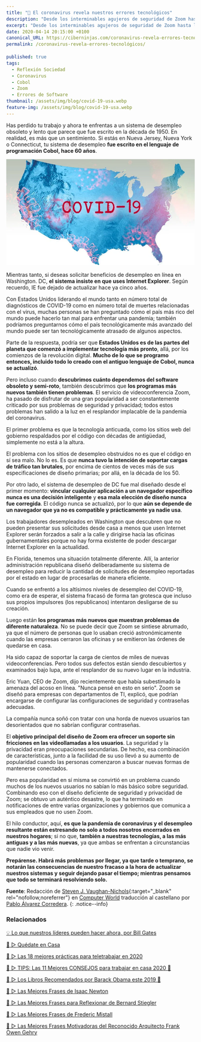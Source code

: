 ```yaml
---
title: "📰 El coronavirus revela nuestros errores tecnológicos"
description: "Desde los interminables agujeros de seguridad de Zoom hasta la revelación de que Cobol sigue vivo y enfermo dentro de nuestra infraestructura crítica del gobierno, estamos descubriendo para nuestra disgusto que mucha de nuestra tecnología está lejos de ser a prueba de desastres."
excerpt: "Desde los interminables agujeros de seguridad de Zoom hasta la revelación de que Cobol sigue vivo y enfermo dentro de nuestra infraestructura crítica del gobierno, estamos descubriendo para nuestra disgusto que mucha de nuestra tecnología está lejos de ser a prueba de desastres."
date: 2020-04-14 20:15:00 +0100
canonical_URL: https://ciberninjas.com/coronavirus-revela-errores-tecnológicos/
permalink: /coronavirus-revela-errores-tecnológicos/

published: true
tags:
  - Reflexión Sociedad
  - Coronavirus
  - Cobol
  - Zoom
  - Errores de Software
thumbnail: /assets/img/blog/covid-19-usa.webp
feature-img: /assets/img/blog/covid-19-usa.webp
---
```


Has perdido tu trabajo y ahora te enfrentas a un sistema de desempleo obsoleto y lento que parece que fue escrito en la década de 1950. En realidad, es más que un sentimiento. Si estás en Nueva Jersey, Nueva York o Connecticut, tu sistema de desempleo **fue escrito en el lenguaje de programación Cobol, hace 60 años**.

![El coronavirus revela nuestros errores tecnológicos. Desde los interminables agujeros de seguridad de Zoom hasta la revelación de que Cobol sigue vivo y enfermo dentro de nuestra infraestructura crítica del gobierno, estamos descubriendo para nuestra disgusto que mucha de nuestra tecnología está lejos de ser a prueba de desastres.](/assets/img/blog/covid-19-usa.webp "El coronavirus revela nuestros errores tecnológicos. Desde los interminables agujeros de seguridad de Zoom hasta la revelación de que Cobol sigue vivo y enfermo dentro de nuestra infraestructura crítica del gobierno, estamos descubriendo para nuestra disgusto que mucha de nuestra tecnología está lejos de ser a prueba de desastres.")

Mientras tanto, si deseas solicitar beneficios de desempleo en línea en Washington. DC, **el sistema insiste en que uses Internet Explorer**. Según recuerdo, IE fue dejado de actualizar hace ya cinco años.

Con Estados Unidos liderando el mundo tanto en número total de diagnósticos de COVID-19 como en número total de muertes relacionadas con el virus, muchas personas se han preguntado cómo el país más rico del mundo puede hacerlo tan mal para enfrentar una pandemia; también podríamos preguntarnos cómo el país tecnológicamente más avanzado del mundo puede ser tan tecnológicamente atrasado de algunos aspectos.

Parte de la respuesta, podría ser que **Estados Unidos es de las partes del planeta que comenzó a implementar tecnología más pronto**, allá, por los comienzos de la revolución digital. **Mucho de lo que se programo entonces, incluido todo lo creado con el antiguo lenguaje de Cobol, nunca se actualizó**.

Pero incluso cuando **descubrimos cuánto dependemos del software obsoleto y semi-roto**, también descubrimos que **los programas más nuevos también tienen problemas**. El servicio de videoconferencia Zoom, ha pasado de disfrutar de una gran popularidad a ser constantemente criticado por sus problemas de seguridad y privacidad; todos estos problemas han salido a la luz en el resplandor implacable de la pandemia del coronavirus.

El primer problema es que la tecnología anticuada, como los sitios web del gobierno respaldados por el código con décadas de antigüedad, simplemente no está a la altura.

El problema con los sitios de desempleo obstruidos no es que el código en sí sea malo. No lo es. Es que **nunca tuvo la intención de soportar cargas de tráfico tan brutales**, por encima de cientos de veces más de sus especificaciones de diseño primarias; por allá, en la década de los 50.

Por otro lado, el sistema de desempleo de DC fue mal diseñado desde el primer momento: **vincular cualquier aplicación a un navegador específico nunca es una decisión inteligente** y **esa mala elección de diseño nunca fue corregida**. El código nunca se actualizó, por lo que **aún se depende de un navegador que ya no es compatible y prácticamente ya nadie usa**.

Los trabajadores desempleados en Washington que descubren que no pueden presentar sus solicitudes desde casa a menos que usen Internet Explorer serán forzados a salir a la calle y dirigirse hacía las oficinas gubernamentales porque no hay forma existente de poder descargar Internet Explorer en la actualidad.

En Florida, tenemos una situación totalmente diferente. Allí, la anterior administración republicana diseñó deliberadamente su sistema de desempleo para reducir la cantidad de solicitudes de desempleo reportadas por el estado en lugar de procesarlas de manera eficiente.

Cuando se enfrentó a los altísimos niveles de desempleo del COVID-19, como era de esperar, el sistema fracasó de forma tan grotesca que incluso sus propios impulsores (los republicanos) intentaron desligarse de su creación.

Luego están **los programas más nuevos que muestran problemas de diferente naturaleza**. No se puede decir que Zoom se sintiese abrumado, ya que el número de personas que lo usaban creció astronómicamente cuando las empresas cerraron las oficinas y se emitieron las órdenes de quedarse en casa.

Ha sido capaz de soportar la carga de cientos de miles de nuevas videoconferencias. Pero todos sus defectos están siendo descubiertos y examinados bajo lupa, ante el resplandor de su nuevo lugar en la industria.

Eric Yuan, CEO de Zoom, dijo recientemente que había subestimado la amenaza del acoso en línea. "Nunca pensé en esto en serio". Zoom se diseñó para empresas con departamentos de TI, explicó, que podrían encargarse de configurar las configuraciones de seguridad y contraseñas adecuadas.

La compañía nunca soñó con tratar con una horda de nuevos usuarios tan desorientados que no sabrían configurar contraseñas.

El **objetivo principal del diseño de Zoom era ofrecer un soporte sin fricciones en las videollamadas a los usuarios**. La seguridad y la privacidad eran preocupaciones secundarias. De hecho, esa combinación de características, junto a la facilidad de su uso llevó a su aumento de popularidad cuando las personas comenzaron a buscar nuevas formas de mantenerse conectados.

Pero esa popularidad en sí misma se convirtió en un problema cuando muchos de los nuevos usuarios no sabían lo más básico sobre seguridad. Combinando eso con el diseño deficiente de seguridad y privacidad de Zoom; se obtuvo un auténtico desastre, lo que ha terminado en notificaciones de entre varias organizaciones y gobiernos que comunica a sus empleados que no usen Zoom.

El hilo conductor, aquí, **es que la pandemia de coronavirus y el desempleo resultante están estresando no solo a todos nosotros encerrados en nuestros hogares**; si no que, **también a nuestras tecnologías, a las más antiguas y a las más nuevas**, ya que ambas se enfrentan a circunstancias que nadie vio venir.

**Prepárense. Habrá más problemas por llegar, ya que tarde o temprano, se notarán las consecuencias de nuestro fracaso a la hora de actualizar nuestros sistemas y seguir dejando pasar el tiempo; mientras pensamos que todo se terminará resolviendo solo.**

**Fuente**\: Redacción de [Steven J. Vaughan-Nichols](https://twitter.com/sjvn){:target="_blank" rel="nofollow,noreferrer"} en [Computer World](https://www.computerworld.com/article/3537558/the-coronavirus-is-revealing-our-technology-blunders.html#tk.rss_all "El coronavirus revela nuestros errores tecnológicos
") traducci&oacute;n al castellano por [Pablo &Aacute;lvarez Corredera](https://kutt.it/ciberninjast).
{: .notice--info}

### **Relacionados** <!-- omit in toc -->

[💡 Lo que nuestros líderes pueden hacer ahora, por Bill Gates](/reflexión-sobre-covid-19-bill-gates/)

[🥇 ▷ Quédate en Casa](/alternativas-culturales-combatir-coronavirus/)

[🥇 ▷ Las 18 mejores prácticas para teletrabajar en 2020](/mejores-practicas-trabajar-desde-casa/)

[🥇 ▷ TIPS: Las 11 Mejores CONSEJOS para trabajar en casa 2020 🏡](/mejores-consejos-trabajar-desde-casa/)

[🥇 ▷ Los Libros Recomendados por Barack Obama este 2019 📖](/los-libros-de-obama-2019/)

[📢 ▷ Las Mejores Frases de Isaac Newton](/frases-celebres-isaac-newton/)

[📢 ▷ Las Mejores Frases para Reflexionar de Bernard Stiegler](/frases-celebres-bernard-stiegler/)

[📢 ▷ Las Mejores Frases de Frederic Mistall](/frases-celebres-frederic-mistral/)

[📢 ▷ Las Mejores Frases Motivadoras del Reconocido Arquitecto Frank Owen Gehry](/frases-celebres-frank-owen-gehry/)
